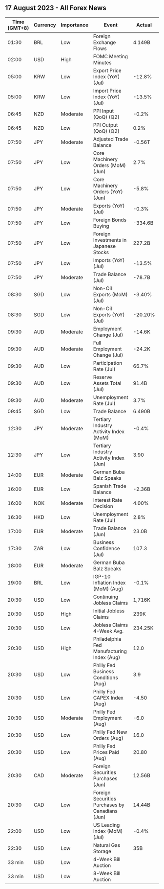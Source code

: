 ## 17 August 2023 - All Forex News

| Time (GMT+8) | Currency | Importance | Event | Actual | Forecast | Previous |
|------|----------|------------|-------|--------|----------|----------|
| 01:30 | BRL | Low | Foreign Exchange Flows | 4.149B | 2.063B | 1.923B |
| 02:00 | USD | High | FOMC Meeting Minutes |  |  |  |
| 05:00 | KRW | Low | Export Price Index (YoY) (Jul) | -12.8% | -16.5% | -15.0% |
| 05:00 | KRW | Low | Import Price Index (YoY) (Jul) | -13.5% | -20.8% | -16.1% |
| 06:45 | NZD | Moderate | PPI Input (QoQ) (Q2) | -0.2% | 0.2% | 0.0% |
| 06:45 | NZD | Low | PPI Output (QoQ) (Q2) | 0.2% | 0.7% | 0.2% |
| 07:50 | JPY | Moderate | Adjusted Trade Balance | -0.56T | -0.66T | -0.54T |
| 07:50 | JPY | Low | Core Machinery Orders (MoM) (Jun) | 2.7% | 3.6% | -7.6% |
| 07:50 | JPY | Low | Core Machinery Orders (YoY) (Jun) | -5.8% | -5.5% | -8.7% |
| 07:50 | JPY | Moderate | Exports (YoY) (Jul) | -0.3% | -0.8% | 1.5% |
| 07:50 | JPY | Low | Foreign Bonds Buying | -334.6B |  | 1,119.5B |
| 07:50 | JPY | Low | Foreign Investments in Japanese Stocks | 227.2B |  | -59.6B |
| 07:50 | JPY | Low | Imports (YoY) (Jul) | -13.5% | -14.7% | -12.9% |
| 07:50 | JPY | Moderate | Trade Balance (Jul) | -78.7B | 24.6B | 43.1B |
| 08:30 | SGD | Low | Non-Oil Exports (MoM) (Jul) | -3.40% | 2.60% | 5.20% |
| 08:30 | SGD | Low | Non-Oil Exports (YoY) (Jul) | -20.20% | -16.50% | -15.60% |
| 09:30 | AUD | Moderate | Employment Change (Jul) | -14.6K | 15.0K | 31.6K |
| 09:30 | AUD | Moderate | Full Employment Change (Jul) | -24.2K |  | 38.0K |
| 09:30 | AUD | Low | Participation Rate (Jul) | 66.7% | 66.8% | 66.8% |
| 09:30 | AUD | Low | Reserve Assets Total (Jul) | 91.4B |  | 90.5B |
| 09:30 | AUD | Moderate | Unemployment Rate (Jul) | 3.7% | 3.6% | 3.5% |
| 09:45 | SGD | Low | Trade Balance | 6.490B |  | 5.851B |
| 12:30 | JPY | Moderate | Tertiary Industry Activity Index (MoM) | -0.4% | -0.2% | 1.2% |
| 12:30 | JPY | Low | Tertiary Industry Activity Index (Jun) | 3.90 |  | -0.70 |
| 14:00 | EUR | Moderate | German Buba Balz Speaks |  |  |  |
| 16:00 | EUR | Low | Spanish Trade Balance | -2.36B | -4.31B | -3.11B |
| 16:00 | NOK | Moderate | Interest Rate Decision | 4.00% | 4.00% | 3.75% |
| 16:30 | HKD | Low | Unemployment Rate (Jul) | 2.8% | 2.8% | 2.9% |
| 17:00 | EUR | Moderate | Trade Balance (Jun) | 23.0B | 18.3B | -0.3B |
| 17:30 | ZAR | Low | Business Confidence (Jul) | 107.3 |  | 106.9 |
| 18:00 | EUR | Moderate | German Buba Balz Speaks |  |  |  |
| 19:00 | BRL | Low | IGP-10 Inflation Index (MoM) (Aug) | -0.1% |  | -1.1% |
| 20:30 | USD | Low | Continuing Jobless Claims | 1,716K | 1,700K | 1,684K |
| 20:30 | USD | High | Initial Jobless Claims | 239K | 240K | 250K |
| 20:30 | USD | Low | Jobless Claims 4-Week Avg. | 234.25K | 229.63K | 231.50K |
| 20:30 | USD | High | Philadelphia Fed Manufacturing Index (Aug) | 12.0 | -10.0 | -13.5 |
| 20:30 | USD | Low | Philly Fed Business Conditions (Aug) | 3.9 | 31.6 | 29.1 |
| 20:30 | USD | Low | Philly Fed CAPEX Index (Aug) | -4.50 | 9.20 | 8.60 |
| 20:30 | USD | Moderate | Philly Fed Employment (Aug) | -6.0 | -0.7 | -1.0 |
| 20:30 | USD | Low | Philly Fed New Orders (Aug) | 16.0 | -13.5 | -15.9 |
| 20:30 | USD | Low | Philly Fed Prices Paid (Aug) | 20.80 | 10.10 | 9.50 |
| 20:30 | CAD | Moderate | Foreign Securities Purchases (Jun) | 12.56B |  | 10.21B |
| 20:30 | CAD | Low | Foreign Securities Purchases by Canadians (Jun) | 14.44B |  | -1.71B |
| 22:00 | USD | Low | US Leading Index (MoM) (Jul) | -0.4% | -0.4% | -0.7% |
| 22:30 | USD | Low | Natural Gas Storage | 35B | 34B | 29B |
| 33 min | USD | Low | 4-Week Bill Auction |  |  | 5.280% |
| 33 min | USD | Low | 8-Week Bill Auction |  |  | 5.280% |
